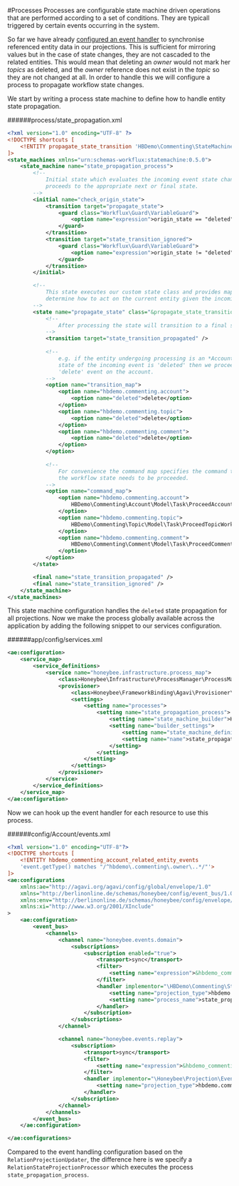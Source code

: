 #Processes
Processes are configurable state machine driven operations that are performed according to a set of conditions. They are typicall triggered by certain events occurring in the system. 

So far we have already [configured an event handler](./event_handling.md) to synchronise referenced entity data in our projections. This is sufficient for mirroring values but in the case of state changes, they are not cascaded to the related entities. This would mean that deleting an *owner* would not mark her *topics* as deleted, and the *owner* reference does not exist in the *topic* so they are not changed at all. In order to handle this we will configure a process to propagate workflow state changes.

We start by writing a process state machine to define how to handle entity state propagation.

######process/state_propagation.xml
```xml
<?xml version="1.0" encoding="UTF-8" ?>
<!DOCTYPE shortcuts [
    <!ENTITY propagate_state_transition 'HBDemo\Commenting\StateMachine\PropagateStateTransition'>
]>
<state_machines xmlns="urn:schemas-workflux:statemachine:0.5.0">
    <state_machine name="state_propagation_process">
        <!-- 
            Initial state which evaluates the incoming event state change and 
            proceeds to the appropriate next or final state.
        -->
        <initial name="check_origin_state">
            <transition target="propagate_state">
                <guard class="Workflux\Guard\VariableGuard">
                    <option name="expression">origin_state == "deleted"</option>
                </guard>
            </transition>
            <transition target="state_transition_ignored">
                <guard class="Workflux\Guard\VariableGuard">
                    <option name="expression">origin_state != "deleted"</option>
                </guard>
            </transition>
        </initial>

        <!-- 
            This state executes our custom state class and provides mappings to 
            determine how to act on the current entity given the incoming state change.
        -->
        <state name="propagate_state" class="&propagate_state_transition;">
            <!--
                After processing the state will transition to a final state.
            -->
            <transition target="state_transition_propagated" />
            
            <!--
                e.g. if the entity undergoing processing is an *Account* and the 
                state of the incoming event is 'deleted' then we proceed execute
                'delete' event on the account.
            -->
            <option name="transition_map">
                <option name="hbdemo.commenting.account">
                    <option name="deleted">delete</option>
                </option>
                <option name="hbdemo.commenting.topic">
                    <option name="deleted">delete</option>
                </option>
                <option name="hbdemo.commenting.comment">
                    <option name="deleted">delete</option>
                </option>
            </option>
            
            <!--
                For convenience the command map specifies the command to create if 
                the workflow state needs to be proceeded.
            -->
            <option name="command_map">
                <option name="hbdemo.commenting.account">
                    HBDemo\Commenting\Account\Model\Task\ProceedAccountWorkflow\ProceedAccountWorkflowCommand
                </option>
                <option name="hbdemo.commenting.topic">
                    HBDemo\Commenting\Topic\Model\Task\ProceedTopicWorkflow\ProceedTopicWorkflowCommand
                </option>
                <option name="hbdemo.commenting.comment">
                    HBDemo\Commenting\Comment\Model\Task\ProceedCommentWorkflow\ProceedCommentWorkflowCommand
                </option>
            </option>
        </state>

        <final name="state_transition_propagated" />
        <final name="state_transition_ignored" />
    </state_machine>
</state_machines>

```

This state machine configuration handles the `deleted` state propagation for all projections. Now we make the process globally available across the application by adding the following snippet to our services configuration.

######app/config/services.xml
```xml
<ae:configuration>
    <service_map>
        <service_definitions>
            <service name="honeybee.infrastructure.process_map">
                <class>Honeybee\Infrastructure\ProcessManager\ProcessMap</class>
                <provisioner>
                    <class>Honeybee\FrameworkBinding\Agavi\Provisioner\ProcessMapProvisioner</class>
                    <settings>
                        <setting name="processes">
                            <setting name="state_propagation_process">
                                <setting name="state_machine_builder">Honeybee\Infrastructure\ProcessManager\StateMachine\StateMachineBuilder</setting>
                                <setting name="builder_settings">
                                    <setting name="state_machine_definition">%core.modules_dir%/HBDemo_Commenting/process/state_propagation.xml</setting>
                                    <setting name="name">state_propagation_process</setting>
                                </setting>
                            </setting>
                        </setting>
                    </settings>
                </provisioner>
            </service>
        </service_definitions>
    </service_map>
</ae:configuration>
```

Now we can hook up the event handler for each resource to use this process.

######config/Account/events.xml
```xml
<?xml version="1.0" encoding="UTF-8"?>
<!DOCTYPE shortcuts [
    <!ENTITY hbdemo_commenting_account_related_entity_events
    'event.getType() matches "/^hbdemo\.commenting\.owner\..*/"'>
]>
<ae:configurations
    xmlns:ae="http://agavi.org/agavi/config/global/envelope/1.0"
    xmlns="http://berlinonline.de/schemas/honeybee/config/event_bus/1.0"
    xmlns:env="http://berlinonline.de/schemas/honeybee/config/envelope/definition/1.0"
    xmlns:xi="http://www.w3.org/2001/XInclude"
>
    <ae:configuration>
        <event_bus>
            <channels>
                <channel name="honeybee.events.domain">
                    <subscriptions>
                        <subscription enabled="true">
                            <transport>sync</transport>
                            <filter>
                                <setting name="expression">&hbdemo_commenting_account_related_entity_events;</setting>
                            </filter>
                            <handler implementor="\HBDemo\Commenting\StateMachine\RelationStateProjectionProcessor">
                                <setting name="projection_type">hbdemo.commenting.account</setting>
                                <setting name="process_name">state_propagation_process</setting>
                            </handler>
                        </subscription>
                    </subscriptions>
                </channel>

                <channel name="honeybee.events.replay">
                    <subscription>
                        <transport>sync</transport>
                        <filter>
                            <setting name="expression">&hbdemo_commenting_account_related_entity_events;</setting>
                        </filter>
                        <handler implementor="\Honeybee\Projection\EventHandler\RelationProjectionUpdater">
                            <setting name="projection_type">hbdemo.commenting.account</setting>
                        </handler>
                    </subscription>
                </channel>
            </channels>
        </event_bus>
    </ae:configuration>

</ae:configurations>
```

Compared to the event handling configuration based on the `RelationProjectionUpdater`, the difference here is we specify a `RelationStateProjectionProcessor` which executes the process `state_propagation_process`.
